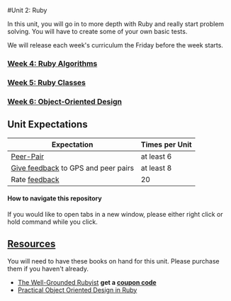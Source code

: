 #Unit 2: Ruby

In this unit, you will go in to more depth with Ruby and really start problem solving. You will have to create some of your own basic tests.

We will release each week's curriculum the Friday before the week starts.

### [Week 4: Ruby Algorithms](week-4/README.md)
### [Week 5: Ruby Classes](week-5/README.md)
### [Week 6: Object-Oriented Design](week-6/README.md)

## Unit Expectations

Expectation | Times per Unit |
------------|----------|
[Peer-Pair](https://github.com/Devbootcamp/phase-0-handbook/blob/master/peer-pairing_sessions.md) | at least 6
[Give feedback](https://socrates.devbootcamp.com/feedback/new) to GPS and peer pairs | at least 8
Rate [feedback](https://socrates.devbootcamp.com/feedback) | 20

#### How to navigate this repository
If you would like to open tabs in a new window, please either right click or hold command while you click.

## [Resources](https://github.com/Devbootcamp/phase-0-handbook/blob/master/resources.md)
You will need to have these books on hand for this unit. Please purchase them if you haven't already.
- [The Well-Grounded Rubyist](http://www.manning.com/black2/) **get a [coupon code](https://github.com/Devbootcamp/phase-0-unit-1/blob/master/week-3/11-BONUS-challenges/Well-Grounded-Rubyist.md)**
- [Practical Object Oriented Design in Ruby](http://www.poodr.com/)
